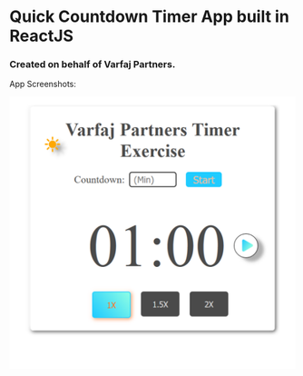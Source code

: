 # Quick Countdown Timer App built in ReactJS

### Created on behalf of Varfaj Partners.

App Screenshots:

![GitHub Logo](./timer-screenshot1.svg)
